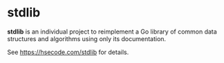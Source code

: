 # stdlib
**stdlib** is an individual project to reimplement a Go library of common data structures and algorithms using only its documentation.

See https://hsecode.com/stdlib for details.
